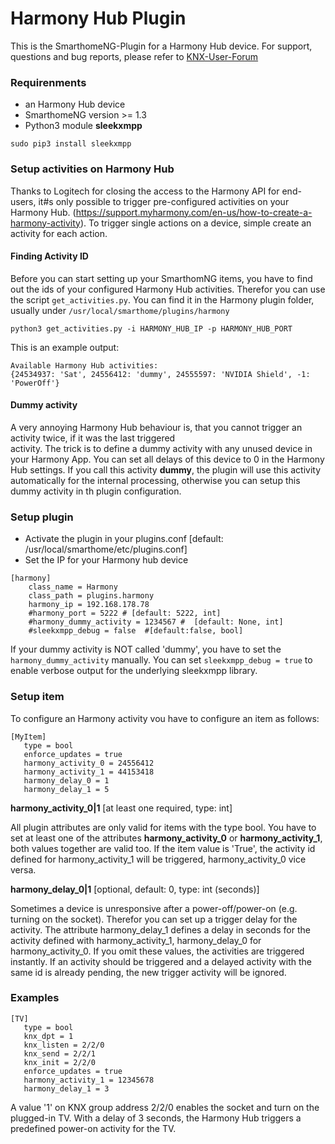 # Harmony Hub Plugin

This is the SmarthomeNG-Plugin for a Harmony Hub device.
For support, questions and bug reports, please refer to [KNX-User-Forum](https://knx-user-forum.de/forum/supportforen/smarthome-py/1046500-harmony-hub-plugin)

### Requirenments

 - an Harmony Hub device
 - SmarthomeNG version >= 1.3
 - Python3 module <b>sleekxmpp</b>
  ```
  sudo pip3 install sleekxmpp
  ```

### Setup activities on Harmony Hub
 
 Thanks to Logitech for closing the access to the Harmony API for end-users, it#s only possible to trigger pre-configured
 activities on your Harmony Hub. (https://support.myharmony.com/en-us/how-to-create-a-harmony-activity). To trigger
 single actions on a device, simple create an activity for each action.

#### Finding Activity ID

 Before you can start setting up your SmarthomNG items, you have to find out the ids of your configured Harmony Hub
 activities. Therefor you can use the script ```get_activities.py```. You can find it in the Harmony plugin folder,
 usually under ```/usr/local/smarthome/plugins/harmony```
 
 ```python3 get_activities.py -i HARMONY_HUB_IP -p HARMONY_HUB_PORT```
 
 This is an example output:
 ```
 Available Harmony Hub activities:
 {24534937: 'Sat', 24556412: 'dummy', 24555597: 'NVIDIA Shield', -1: 'PowerOff'}
 ```
 
#### Dummy activity
 A very annoying Harmony Hub behaviour is, that you cannot trigger an activity twice, if it was the last triggered  
 activity. The trick is to define a dummy activity with any unused device in your Harmony App. You can set all delays 
 of this device to 0 in the Harmony Hub settings. If you call this activity <b>dummy</b>, the plugin will use this 
 activity automatically for the internal processing, otherwise you can setup this dummy activity in th plugin 
 configuration.
<p>

### Setup plugin

 - Activate the plugin in your plugins.conf [default: /usr/local/smarthome/etc/plugins.conf]
 - Set the IP for your Harmony hub device 
 ```
 [harmony]
     class_name = Harmony
     class_path = plugins.harmony
     harmony_ip = 192.168.178.78 
     #harmony_port = 5222 # [default: 5222, int]
     #harmony_dummy_activity = 1234567 #  [default: None, int]
     #sleekxmpp_debug = false  #[default:false, bool]
 ```
 
 If your dummy activity is NOT called 'dummy', you have to set the ```harmony_dummy_activity``` manually.
 You can set ```sleekxmpp_debug = true``` to enable verbose output for the underlying sleekxmpp library. 
 <p>
  
### Setup item
  
 To configure an Harmony activity vou have to configure an item as follows:
 
 ```
 [MyItem]
    type = bool
    enforce_updates = true
    harmony_activity_0 = 24556412
    harmony_activity_1 = 44153418
    harmony_delay_0 = 1
    harmony_delay_1 = 5
 ```
 
 **harmony_activity_0|1**     [at least one required, type: int]<p>
 All plugin attributes are only valid for items with the type bool. You have to set at least one of the attributes 
 <b>harmony_activity_0</b> or <b>harmony_activity_1</b>, both values together are valid too. If the item value is 
 'True', the activity id defined for harmony_activity_1 will be triggered, harmony_activity_0 vice versa.<p>
 
 **harmony_delay_0|1**     [optional, default: 0, type: int (seconds)]<p>
 Sometimes a device is unresponsive after a power-off/power-on (e.g. turning on the socket). Therefor you can set up a 
 trigger delay for the activity. The attribute harmony_delay_1 defines a delay in seconds for the activity defined with 
 harmony_activity_1, harmony_delay_0 for harmony_activity_0. If you omit these values, the activities are triggered 
 instantly. 
 If an activity should be triggered and a delayed activity with the same id is already pending, the new trigger 
 activity will be ignored.
 
### Examples
 ```
 [TV]
    type = bool
    knx_dpt = 1
    knx_listen = 2/2/0
    knx_send = 2/2/1
    knx_init = 2/2/0
    enforce_updates = true
    harmony_activity_1 = 12345678
    harmony_delay_1 = 3
 ```
 
 A value '1' on KNX group address 2/2/0 enables the socket and turn on the plugged-in TV. With a delay of 3 seconds, the 
 Harmony Hub triggers a predefined power-on activity for the TV. 